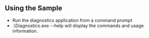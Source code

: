 ## Using the Sample
* Run the diagnostics application from a command prompt
* .\Diagnostics.exe --help will display the commands and usage information.